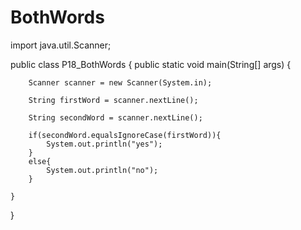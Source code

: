 # BothWords

import java.util.Scanner;

public class P18_BothWords {
    public static void main(String[] args) {

        Scanner scanner = new Scanner(System.in);

        String firstWord = scanner.nextLine();

        String secondWord = scanner.nextLine();

        if(secondWord.equalsIgnoreCase(firstWord)){
            System.out.println("yes");
        }
        else{
            System.out.println("no");
        }

    }
}
